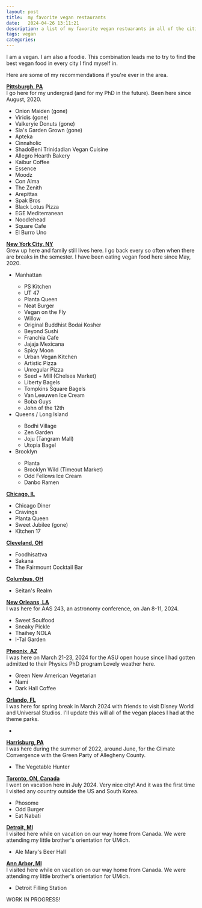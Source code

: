 ```yaml
---
layout: post
title:  my favorite vegan restaurants
date:   2024-04-26 13:11:21
description: a list of my favorite vegan restuarants in all of the cities I've been to
tags: vegan
categories: 
---
```

I am a vegan. I am also a foodie. This combination leads me to try to find the best vegan food in every city I find myself in. 

Here are some of my recommendations if you're ever in the area. 

<b><u>Pittsburgh, PA</u></b>
<br>I go here for my undergrad (and for my PhD in the future). Been here since August, 2020.
<ul>
    <li>Onion Maiden (gone)</li>
    <li>Viridis (gone)</li>
    <li>Valkeryie Donuts (gone)</li>
    <li>Sia's Garden Grown (gone)</li>
    <li>Apteka</li>
    <li>Cinnaholic</li>
    <li>ShadoBeni Trinidadian Vegan Cuisine</li>
    <li>Allegro Hearth Bakery</li>
    <li>Kaibur Coffee</li>
    <li>Essence</li>
    <li>Moodz</li>
    <li>Con Alma</li>
    <li>The Zenith</li>
    <li>Arepittas</li>
    <li>Spak Bros</li>
    <li>Black Lotus Pizza</li>
    <li>EGE Mediterranean</li>
    <li>Noodlehead</li>
    <li>Square Cafe</li>
    <li>El Burro Uno</li>

</ul>

<b><u>New York City, NY</u></b>
<br>Grew up here and family still lives here. I go back every so often when there are breaks in the semester. I have been eating vegan food here since May, 2020. 
<ul>
    <li>Manhattan</li>
    <ul>
        <li>PS Kitchen</li>
        <li>UT 47</li>
        <li>Planta Queen</li>
        <li>Neat Burger</li>
        <li>Vegan on the Fly</li>
        <li>Willow </li>
        <li>Original Buddhist Bodai Kosher</li>
        <li>Beyond Sushi</li>
        <li>Franchia Cafe</li>
        <li>Jajaja Mexicana</li>
        <li>Spicy Moon</li>
        <li>Urban Vegan Kitchen</li>
        <li>Artistic Pizza</li>
        <li>Unregular Pizza</li>
        <li>Seed + Mill (Chelsea Market)</li>
        <li>Liberty Bagels</li>
        <li>Tompkins Square Bagels</li>
        <li>Van Leeuwen Ice Cream</li>
        <li>Boba Guys</li>
        <li>John of the 12th</li>
    </ul>
    <li>Queens / Long Island</li>
    <ul>
        <li>Bodhi Village</li>
        <li>Zen Garden</li>
        <li>Joju (Tangram Mall)</li>
        <li>Utopia Bagel</li>
    </ul>
    <li>Brooklyn</li>
    <ul>
        <li>Planta</li>
        <li>Brooklyn Wild (Timeout Market)</li>
        <li>Odd Fellows Ice Cream</li>
        <li>Danbo Ramen</li>
    </ul>
</ul>

<b><u>Chicago, IL</u></b>
<br>
<ul>
    <li>Chicago Diner</li>
    <li>Cravings</li>
    <li>Planta Queen</li>
    <li>Sweet Jubilee (gone)</li>
    <li>Kitchen 17</li>
</ul>

<b><u>Cleveland, OH</u></b>
<br>
<ul>
    <li>Foodhisattva</li>
    <li>Sakana</li>
    <li>The Fairmount Cocktail Bar  </li>
</ul>

<b><u>Columbus, OH</u></b>
<br>
<ul>
    <li>Seitan's Realm</li>
</ul>


<b><u>New Orleans, LA</u></b>
<br>
I was here for AAS 243, an astronomy conference, on Jan 8-11, 2024.
<ul>
    <li>Sweet Soulfood</li>
    <li>Sneaky Pickle</li>
    <li>Thaihey NOLA</li>
    <li>I-Tal Garden</li>
</ul>

<b><u>Pheonix, AZ</u></b>
<br>
I was here on March 21-23, 2024 for the ASU open house since I had gotten admitted to their Physics PhD program Lovely weather here. 
<ul>
    <li>Green New American Vegetarian</li>
    <li>Nami</li>
    <li>Dark Hall Coffee</li>
</ul>

<b><u>Orlando, FL</u></b>
<br>
I was here for spring break in March 2024 with friends to visit Disney World and Universal Studios. I'll update this will all of the vegan places I had at the theme parks.
<ul>
    <li></li>
</ul>

<b><u>Harrisburg, PA</u></b>
<br>
I was here during the summer of 2022, around June, for the Climate Convergence with the Green Party of Allegheny County. 
<ul>
    <li>The Vegetable Hunter</li>
</ul>

<b><u>Toronto, ON, Canada</u></b>
<br>
I went on vacation here in July 2024. Very nice city! And it was the first time I visited any country outside the US and South Korea.  
<ul>
    <li>Phosome</li>
    <li>Odd Burger</li>
    <li>Eat Nabati</li>
</ul>

<b><u>Detroit, MI</u></b>
<br>
I visited here while on vacation on our way home from Canada. We were attending my little brother's orientation for UMich. 
<ul>
    <li>Ale Mary's Beer Hall</li>
</ul>

<b><u>Ann Arbor, MI</u></b>
<br>
I visited here while on vacation on our way home from Canada. We were attending my little brother's orientation for UMich. 
<ul>
    <li>Detroit Filling Station</li>
</ul>

WORK IN PROGRESS! 